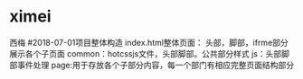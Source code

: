 # ximei
西梅
#2018-07-01项目整体构造
index.html整体页面：
头部，脚部，ifrme部分展示各个子页面
common：hotcssjs文件，头部脚部。公共部分样式
js：头部脚部事件处理
page:用于存放各个子部分内容，每一个部门有相应完整页面结构部分
